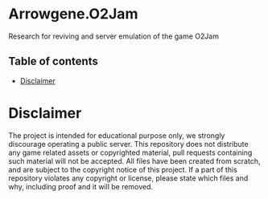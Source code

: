Arrowgene.O2Jam
===
Research for reviving and server emulation of the game O2Jam

## Table of contents
- [Disclaimer](#disclaimer)

Disclaimer
===
The project is intended for educational purpose only, we strongly discourage operating a public server.
This repository does not distribute any game related assets or copyrighted material,
pull requests containing such material will not be accepted.
All files have been created from scratch, and are subject to the copyright notice of this project.
If a part of this repository violates any copyright or license, please state which files and why,
including proof and it will be removed.